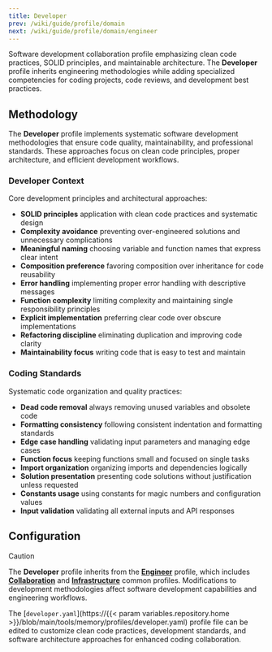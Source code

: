 ```yaml
---
title: Developer
prev: /wiki/guide/profile/domain
next: /wiki/guide/profile/domain/engineer
---
```


Software development collaboration profile emphasizing clean code practices, SOLID principles, and maintainable architecture. The **Developer** profile inherits engineering methodologies while adding specialized competencies for coding projects, code reviews, and development best practices.

<!--more-->

## Methodology

The **Developer** profile implements systematic software development methodologies that ensure code quality, maintainability, and professional standards. These approaches focus on clean code principles, proper architecture, and efficient development workflows.

### Developer Context

Core development principles and architectural approaches:

- **SOLID principles** application with clean code practices and systematic design
- **Complexity avoidance** preventing over-engineered solutions and unnecessary complications
- **Meaningful naming** choosing variable and function names that express clear intent
- **Composition preference** favoring composition over inheritance for code reusability
- **Error handling** implementing proper error handling with descriptive messages
- **Function complexity** limiting complexity and maintaining single responsibility principles
- **Explicit implementation** preferring clear code over obscure implementations
- **Refactoring discipline** eliminating duplication and improving code clarity
- **Maintainability focus** writing code that is easy to test and maintain

### Coding Standards

Systematic code organization and quality practices:

- **Dead code removal** always removing unused variables and obsolete code
- **Formatting consistency** following consistent indentation and formatting standards
- **Edge case handling** validating input parameters and managing edge cases
- **Function focus** keeping functions small and focused on single tasks
- **Import organization** organizing imports and dependencies logically
- **Solution presentation** presenting code solutions without justification unless requested
- **Constants usage** using constants for magic numbers and configuration values
- **Input validation** validating all external inputs and API responses

## Configuration

> [!CAUTION]
> The **Developer** profile inherits from the [**Engineer**](/claude/wiki/guide/profile/domain/engineer) profile, which includes [**Collaboration**](/claude/wiki/guide/profile/common/collaboration) and [**Infrastructure**](/claude/wiki/guide/profile/common/infrastructure) common profiles. Modifications to development methodologies affect software development capabilities and engineering workflows.

The [`developer.yaml`](https://{{< param variables.repository.home >}}/blob/main/tools/memory/profiles/developer.yaml) profile file can be edited to customize clean code practices, development standards, and software architecture approaches for enhanced coding collaboration.
